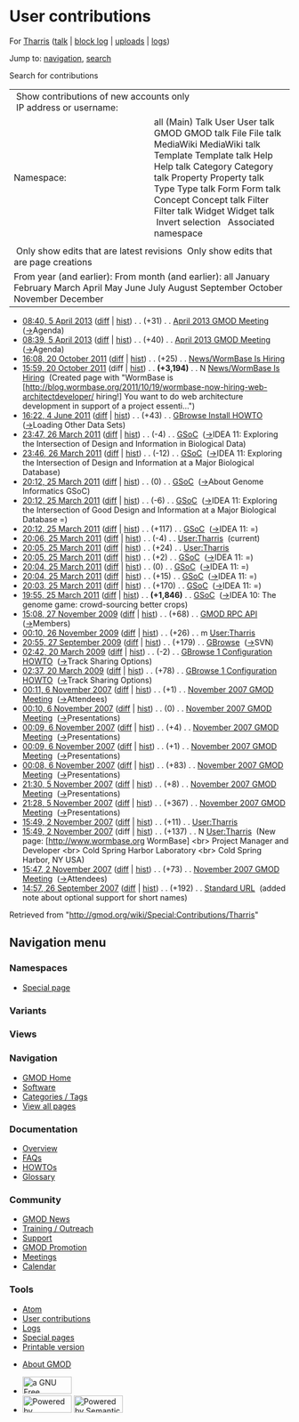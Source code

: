<div id="mw-page-base" class="noprint">

</div>

<div id="mw-head-base" class="noprint">

</div>

<div id="content" class="mw-body" role="main">

<span id="top"></span>

<div id="mw-js-message" style="display:none;">

</div>



# <span dir="auto">User contributions</span>

<div id="bodyContent">

<div id="contentSub">

For [Tharris](/wiki/User:Tharris "User:Tharris") (<a
href="/mediawiki/index.php?title=User_talk:Tharris&amp;action=edit&amp;redlink=1"
class="new" title="User talk:Tharris (page does not exist)">talk</a> \|
[block
log](/mediawiki/index.php?title=Special:Log/block&page=User%3ATharris "Special:Log/block")
\|
[uploads](/wiki/Special:ListFiles/Tharris "Special:ListFiles/Tharris")
\| [logs](/wiki/Special:Log/Tharris "Special:Log/Tharris"))

</div>

<div id="jump-to-nav" class="mw-jump">

Jump to: [navigation](#mw-navigation), [search](#p-search)

</div>

<div id="mw-content-text">

Search for contributions

<table class="mw-contributions-table">
<colgroup>
<col style="width: 50%" />
<col style="width: 50%" />
</colgroup>
<tbody>
<tr class="odd">
<td colspan="2"> Show contributions of new accounts only<br />
 IP address or username:</td>
</tr>
<tr class="even">
<td class="mw-label">Namespace:</td>
<td>all (Main) Talk User User talk GMOD GMOD talk File File talk
MediaWiki MediaWiki talk Template Template talk Help Help talk Category
Category talk Property Property talk Type Type talk Form Form talk
Concept Concept talk Filter Filter talk Widget Widget talk  
 Invert selection 
 Associated namespace </td>
</tr>
<tr class="odd">
<td colspan="2"></td>
</tr>
<tr class="even">
<td colspan="2"> Only show edits that are latest revisions
 Only show edits that are page creations</td>
</tr>
<tr class="odd">
<td colspan="2">From year (and earlier): From month (and earlier): all
January February March April May June July August September October
November December</td>
</tr>
</tbody>
</table>

- <a
  href="/mediawiki/index.php?title=April_2013_GMOD_Meeting&amp;oldid=23386"
  class="mw-changeslist-date" title="April 2013 GMOD Meeting">08:40, 5
  April 2013</a>
  ([diff](/mediawiki/index.php?title=April_2013_GMOD_Meeting&diff=prev&oldid=23386 "April 2013 GMOD Meeting")
  \|
  [hist](/mediawiki/index.php?title=April_2013_GMOD_Meeting&action=history "April 2013 GMOD Meeting"))
  <span class="mw-changeslist-separator">. .</span>
  <span class="mw-plusminus-pos" dir="ltr"
  title="6,387 bytes after change">(+31)</span>‎
  <span class="mw-changeslist-separator">. .</span>
  <a href="/wiki/April_2013_GMOD_Meeting" class="mw-contributions-title"
  title="April 2013 GMOD Meeting">April 2013 GMOD Meeting</a> ‎
  <span class="comment">([→](/wiki/April_2013_GMOD_Meeting#Agenda "April 2013 GMOD Meeting")‎<span dir="auto"><span class="autocomment">Agenda</span></span>)</span>
- <a
  href="/mediawiki/index.php?title=April_2013_GMOD_Meeting&amp;oldid=23385"
  class="mw-changeslist-date" title="April 2013 GMOD Meeting">08:39, 5
  April 2013</a>
  ([diff](/mediawiki/index.php?title=April_2013_GMOD_Meeting&diff=prev&oldid=23385 "April 2013 GMOD Meeting")
  \|
  [hist](/mediawiki/index.php?title=April_2013_GMOD_Meeting&action=history "April 2013 GMOD Meeting"))
  <span class="mw-changeslist-separator">. .</span>
  <span class="mw-plusminus-pos" dir="ltr"
  title="6,356 bytes after change">(+40)</span>‎
  <span class="mw-changeslist-separator">. .</span>
  <a href="/wiki/April_2013_GMOD_Meeting" class="mw-contributions-title"
  title="April 2013 GMOD Meeting">April 2013 GMOD Meeting</a> ‎
  <span class="comment">([→](/wiki/April_2013_GMOD_Meeting#Agenda "April 2013 GMOD Meeting")‎<span dir="auto"><span class="autocomment">Agenda</span></span>)</span>
- <a
  href="/mediawiki/index.php?title=News/WormBase_Is_Hiring&amp;oldid=19318"
  class="mw-changeslist-date" title="News/WormBase Is Hiring">16:08, 20
  October 2011</a>
  ([diff](/mediawiki/index.php?title=News/WormBase_Is_Hiring&diff=prev&oldid=19318 "News/WormBase Is Hiring")
  \|
  [hist](/mediawiki/index.php?title=News/WormBase_Is_Hiring&action=history "News/WormBase Is Hiring"))
  <span class="mw-changeslist-separator">. .</span>
  <span class="mw-plusminus-pos" dir="ltr"
  title="3,219 bytes after change">(+25)</span>‎
  <span class="mw-changeslist-separator">. .</span>
  <a href="/wiki/News/WormBase_Is_Hiring" class="mw-contributions-title"
  title="News/WormBase Is Hiring">News/WormBase Is Hiring</a> ‎
- <a
  href="/mediawiki/index.php?title=News/WormBase_Is_Hiring&amp;oldid=19317"
  class="mw-changeslist-date" title="News/WormBase Is Hiring">15:59, 20
  October 2011</a> (diff \|
  [hist](/mediawiki/index.php?title=News/WormBase_Is_Hiring&action=history "News/WormBase Is Hiring"))
  <span class="mw-changeslist-separator">. .</span> **(+3,194)**‎
  <span class="mw-changeslist-separator">. .</span> N
  <a href="/wiki/News/WormBase_Is_Hiring" class="mw-contributions-title"
  title="News/WormBase Is Hiring">News/WormBase Is Hiring</a> ‎
  <span class="comment">(Created page with "WormBase is
  \[http://blog.wormbase.org/2011/10/19/wormbase-now-hiring-web-architectdeveloper/
  hiring!\] You want to do web architecture development in support of a
  project essenti…")</span>
- <a
  href="/mediawiki/index.php?title=GBrowse_Install_HOWTO&amp;oldid=17910"
  class="mw-changeslist-date" title="GBrowse Install HOWTO">16:22, 4 June
  2011</a>
  ([diff](/mediawiki/index.php?title=GBrowse_Install_HOWTO&diff=prev&oldid=17910 "GBrowse Install HOWTO")
  \|
  [hist](/mediawiki/index.php?title=GBrowse_Install_HOWTO&action=history "GBrowse Install HOWTO"))
  <span class="mw-changeslist-separator">. .</span>
  <span class="mw-plusminus-pos" dir="ltr"
  title="35,297 bytes after change">(+43)</span>‎
  <span class="mw-changeslist-separator">. .</span>
  <a href="/wiki/GBrowse_Install_HOWTO" class="mw-contributions-title"
  title="GBrowse Install HOWTO">GBrowse Install HOWTO</a> ‎
  <span class="comment">([→](/wiki/GBrowse_Install_HOWTO#Loading_Other_Data_Sets "GBrowse Install HOWTO")‎<span dir="auto"><span class="autocomment">Loading
  Other Data Sets</span></span>)</span>
- <a href="/mediawiki/index.php?title=GSoC&amp;oldid=17461"
  class="mw-changeslist-date" title="GSoC">23:47, 26 March 2011</a>
  ([diff](/mediawiki/index.php?title=GSoC&diff=prev&oldid=17461 "GSoC")
  \| [hist](/mediawiki/index.php?title=GSoC&action=history "GSoC"))
  <span class="mw-changeslist-separator">. .</span>
  <span class="mw-plusminus-neg" dir="ltr"
  title="18,213 bytes after change">(-4)</span>‎
  <span class="mw-changeslist-separator">. .</span>
  <a href="/wiki/GSoC" class="mw-contributions-title"
  title="GSoC">GSoC</a> ‎
  <span class="comment">([→](/wiki/GSoC#IDEA_11:_Exploring_the_Intersection_of_Design_and_Information_in_Biological_Data "GSoC")‎<span dir="auto"><span class="autocomment">IDEA
  11: Exploring the Intersection of Design and Information in Biological
  Data</span></span>)</span>
- <a href="/mediawiki/index.php?title=GSoC&amp;oldid=17460"
  class="mw-changeslist-date" title="GSoC">23:46, 26 March 2011</a>
  ([diff](/mediawiki/index.php?title=GSoC&diff=prev&oldid=17460 "GSoC")
  \| [hist](/mediawiki/index.php?title=GSoC&action=history "GSoC"))
  <span class="mw-changeslist-separator">. .</span>
  <span class="mw-plusminus-neg" dir="ltr"
  title="18,217 bytes after change">(-12)</span>‎
  <span class="mw-changeslist-separator">. .</span>
  <a href="/wiki/GSoC" class="mw-contributions-title"
  title="GSoC">GSoC</a> ‎
  <span class="comment">([→](/wiki/GSoC#IDEA_11:_Exploring_the_Intersection_of_Design_and_Information_at_a_Major_Biological_Database "GSoC")‎<span dir="auto"><span class="autocomment">IDEA
  11: Exploring the Intersection of Design and Information at a Major
  Biological Database</span></span>)</span>
- <a href="/mediawiki/index.php?title=GSoC&amp;oldid=17451"
  class="mw-changeslist-date" title="GSoC">20:12, 25 March 2011</a>
  ([diff](/mediawiki/index.php?title=GSoC&diff=prev&oldid=17451 "GSoC")
  \| [hist](/mediawiki/index.php?title=GSoC&action=history "GSoC"))
  <span class="mw-changeslist-separator">. .</span>
  <span class="mw-plusminus-null" dir="ltr"
  title="18,229 bytes after change">(0)</span>‎
  <span class="mw-changeslist-separator">. .</span>
  <a href="/wiki/GSoC" class="mw-contributions-title"
  title="GSoC">GSoC</a> ‎
  <span class="comment">([→](/wiki/GSoC#About_Genome_Informatics_GSoC "GSoC")‎<span dir="auto"><span class="autocomment">About
  Genome Informatics GSoC</span></span>)</span>
- <a href="/mediawiki/index.php?title=GSoC&amp;oldid=17450"
  class="mw-changeslist-date" title="GSoC">20:12, 25 March 2011</a>
  ([diff](/mediawiki/index.php?title=GSoC&diff=prev&oldid=17450 "GSoC")
  \| [hist](/mediawiki/index.php?title=GSoC&action=history "GSoC"))
  <span class="mw-changeslist-separator">. .</span>
  <span class="mw-plusminus-neg" dir="ltr"
  title="18,229 bytes after change">(-6)</span>‎
  <span class="mw-changeslist-separator">. .</span>
  <a href="/wiki/GSoC" class="mw-contributions-title"
  title="GSoC">GSoC</a> ‎
  <span class="comment">([→](/wiki/GSoC#IDEA_11:_Exploring_the_Intersection_of_Good_Design_and_Information_at_a_Major_Biological_Database_.3D "GSoC")‎<span dir="auto"><span class="autocomment">IDEA
  11: Exploring the Intersection of Good Design and Information at a
  Major Biological Database =</span></span>)</span>
- <a href="/mediawiki/index.php?title=GSoC&amp;oldid=17449"
  class="mw-changeslist-date" title="GSoC">20:12, 25 March 2011</a>
  ([diff](/mediawiki/index.php?title=GSoC&diff=prev&oldid=17449 "GSoC")
  \| [hist](/mediawiki/index.php?title=GSoC&action=history "GSoC"))
  <span class="mw-changeslist-separator">. .</span>
  <span class="mw-plusminus-pos" dir="ltr"
  title="18,235 bytes after change">(+117)</span>‎
  <span class="mw-changeslist-separator">. .</span>
  <a href="/wiki/GSoC" class="mw-contributions-title"
  title="GSoC">GSoC</a> ‎
  <span class="comment">([→](/wiki/GSoC#IDEA_11:_.3D "GSoC")‎<span dir="auto"><span class="autocomment">IDEA
  11: =</span></span>)</span>
- <a href="/mediawiki/index.php?title=User:Tharris&amp;oldid=17448"
  class="mw-changeslist-date" title="User:Tharris">20:06, 25 March
  2011</a>
  ([diff](/mediawiki/index.php?title=User:Tharris&diff=prev&oldid=17448 "User:Tharris")
  \|
  [hist](/mediawiki/index.php?title=User:Tharris&action=history "User:Tharris"))
  <span class="mw-changeslist-separator">. .</span>
  <span class="mw-plusminus-neg" dir="ltr"
  title="194 bytes after change">(-4)</span>‎
  <span class="mw-changeslist-separator">. .</span>
  <a href="/wiki/User:Tharris" class="mw-contributions-title"
  title="User:Tharris">User:Tharris</a> ‎
  <span class="mw-uctop">(current)</span>
- <a href="/mediawiki/index.php?title=User:Tharris&amp;oldid=17447"
  class="mw-changeslist-date" title="User:Tharris">20:05, 25 March
  2011</a>
  ([diff](/mediawiki/index.php?title=User:Tharris&diff=prev&oldid=17447 "User:Tharris")
  \|
  [hist](/mediawiki/index.php?title=User:Tharris&action=history "User:Tharris"))
  <span class="mw-changeslist-separator">. .</span>
  <span class="mw-plusminus-pos" dir="ltr"
  title="198 bytes after change">(+24)</span>‎
  <span class="mw-changeslist-separator">. .</span>
  <a href="/wiki/User:Tharris" class="mw-contributions-title"
  title="User:Tharris">User:Tharris</a> ‎
- <a href="/mediawiki/index.php?title=GSoC&amp;oldid=17446"
  class="mw-changeslist-date" title="GSoC">20:05, 25 March 2011</a>
  ([diff](/mediawiki/index.php?title=GSoC&diff=prev&oldid=17446 "GSoC")
  \| [hist](/mediawiki/index.php?title=GSoC&action=history "GSoC"))
  <span class="mw-changeslist-separator">. .</span>
  <span class="mw-plusminus-pos" dir="ltr"
  title="18,118 bytes after change">(+2)</span>‎
  <span class="mw-changeslist-separator">. .</span>
  <a href="/wiki/GSoC" class="mw-contributions-title"
  title="GSoC">GSoC</a> ‎
  <span class="comment">([→](/wiki/GSoC#IDEA_11:_.3D "GSoC")‎<span dir="auto"><span class="autocomment">IDEA
  11: =</span></span>)</span>
- <a href="/mediawiki/index.php?title=GSoC&amp;oldid=17445"
  class="mw-changeslist-date" title="GSoC">20:04, 25 March 2011</a>
  ([diff](/mediawiki/index.php?title=GSoC&diff=prev&oldid=17445 "GSoC")
  \| [hist](/mediawiki/index.php?title=GSoC&action=history "GSoC"))
  <span class="mw-changeslist-separator">. .</span>
  <span class="mw-plusminus-null" dir="ltr"
  title="18,116 bytes after change">(0)</span>‎
  <span class="mw-changeslist-separator">. .</span>
  <a href="/wiki/GSoC" class="mw-contributions-title"
  title="GSoC">GSoC</a> ‎
  <span class="comment">([→](/wiki/GSoC#IDEA_11:_.3D "GSoC")‎<span dir="auto"><span class="autocomment">IDEA
  11: =</span></span>)</span>
- <a href="/mediawiki/index.php?title=GSoC&amp;oldid=17444"
  class="mw-changeslist-date" title="GSoC">20:04, 25 March 2011</a>
  ([diff](/mediawiki/index.php?title=GSoC&diff=prev&oldid=17444 "GSoC")
  \| [hist](/mediawiki/index.php?title=GSoC&action=history "GSoC"))
  <span class="mw-changeslist-separator">. .</span>
  <span class="mw-plusminus-pos" dir="ltr"
  title="18,116 bytes after change">(+15)</span>‎
  <span class="mw-changeslist-separator">. .</span>
  <a href="/wiki/GSoC" class="mw-contributions-title"
  title="GSoC">GSoC</a> ‎
  <span class="comment">([→](/wiki/GSoC#IDEA_11:_.3D "GSoC")‎<span dir="auto"><span class="autocomment">IDEA
  11: =</span></span>)</span>
- <a href="/mediawiki/index.php?title=GSoC&amp;oldid=17443"
  class="mw-changeslist-date" title="GSoC">20:03, 25 March 2011</a>
  ([diff](/mediawiki/index.php?title=GSoC&diff=prev&oldid=17443 "GSoC")
  \| [hist](/mediawiki/index.php?title=GSoC&action=history "GSoC"))
  <span class="mw-changeslist-separator">. .</span>
  <span class="mw-plusminus-pos" dir="ltr"
  title="18,101 bytes after change">(+170)</span>‎
  <span class="mw-changeslist-separator">. .</span>
  <a href="/wiki/GSoC" class="mw-contributions-title"
  title="GSoC">GSoC</a> ‎
  <span class="comment">([→](/wiki/GSoC#IDEA_11:_.3D "GSoC")‎<span dir="auto"><span class="autocomment">IDEA
  11: =</span></span>)</span>
- <a href="/mediawiki/index.php?title=GSoC&amp;oldid=17442"
  class="mw-changeslist-date" title="GSoC">19:55, 25 March 2011</a>
  ([diff](/mediawiki/index.php?title=GSoC&diff=prev&oldid=17442 "GSoC")
  \| [hist](/mediawiki/index.php?title=GSoC&action=history "GSoC"))
  <span class="mw-changeslist-separator">. .</span> **(+1,846)**‎
  <span class="mw-changeslist-separator">. .</span>
  <a href="/wiki/GSoC" class="mw-contributions-title"
  title="GSoC">GSoC</a> ‎
  <span class="comment">([→](/wiki/GSoC#IDEA_10:_The_genome_game:_crowd-sourcing_better_crops "GSoC")‎<span dir="auto"><span class="autocomment">IDEA
  10: The genome game: crowd-sourcing better crops</span></span>)</span>
- <a href="/mediawiki/index.php?title=GMOD_RPC_API&amp;oldid=10756"
  class="mw-changeslist-date" title="GMOD RPC API">15:08, 27 November
  2009</a>
  ([diff](/mediawiki/index.php?title=GMOD_RPC_API&diff=prev&oldid=10756 "GMOD RPC API")
  \|
  [hist](/mediawiki/index.php?title=GMOD_RPC_API&action=history "GMOD RPC API"))
  <span class="mw-changeslist-separator">. .</span>
  <span class="mw-plusminus-pos" dir="ltr"
  title="23,427 bytes after change">(+68)</span>‎
  <span class="mw-changeslist-separator">. .</span>
  <a href="/wiki/GMOD_RPC_API" class="mw-contributions-title"
  title="GMOD RPC API">GMOD RPC API</a> ‎
  <span class="comment">([→](/wiki/GMOD_RPC_API#Members "GMOD RPC API")‎<span dir="auto"><span class="autocomment">Members</span></span>)</span>
- <a href="/mediawiki/index.php?title=User:Tharris&amp;oldid=10753"
  class="mw-changeslist-date" title="User:Tharris">00:10, 26 November
  2009</a>
  ([diff](/mediawiki/index.php?title=User:Tharris&diff=prev&oldid=10753 "User:Tharris")
  \|
  [hist](/mediawiki/index.php?title=User:Tharris&action=history "User:Tharris"))
  <span class="mw-changeslist-separator">. .</span>
  <span class="mw-plusminus-pos" dir="ltr"
  title="174 bytes after change">(+26)</span>‎
  <span class="mw-changeslist-separator">. .</span> m
  <a href="/wiki/User:Tharris" class="mw-contributions-title"
  title="User:Tharris">User:Tharris</a> ‎
- <a href="/mediawiki/index.php?title=GBrowse&amp;oldid=9712"
  class="mw-changeslist-date" title="GBrowse">20:55, 27 September 2009</a>
  ([diff](/mediawiki/index.php?title=GBrowse&diff=prev&oldid=9712 "GBrowse")
  \|
  [hist](/mediawiki/index.php?title=GBrowse&action=history "GBrowse"))
  <span class="mw-changeslist-separator">. .</span>
  <span class="mw-plusminus-pos" dir="ltr"
  title="7,355 bytes after change">(+179)</span>‎
  <span class="mw-changeslist-separator">. .</span>
  <a href="/wiki/GBrowse" class="mw-contributions-title"
  title="GBrowse">GBrowse</a> ‎
  <span class="comment">([→](/wiki/GBrowse#SVN "GBrowse")‎<span dir="auto"><span class="autocomment">SVN</span></span>)</span>
- <a
  href="/mediawiki/index.php?title=GBrowse_1_Configuration_HOWTO&amp;oldid=8060"
  class="mw-changeslist-date" title="GBrowse 1 Configuration HOWTO">02:42,
  20 March 2009</a>
  ([diff](/mediawiki/index.php?title=GBrowse_1_Configuration_HOWTO&diff=prev&oldid=8060 "GBrowse 1 Configuration HOWTO")
  \|
  [hist](/mediawiki/index.php?title=GBrowse_1_Configuration_HOWTO&action=history "GBrowse 1 Configuration HOWTO"))
  <span class="mw-changeslist-separator">. .</span>
  <span class="mw-plusminus-neg" dir="ltr"
  title="123,363 bytes after change">(-2)</span>‎
  <span class="mw-changeslist-separator">. .</span>
  <a href="/wiki/GBrowse_1_Configuration_HOWTO"
  class="mw-contributions-title"
  title="GBrowse 1 Configuration HOWTO">GBrowse 1 Configuration HOWTO</a>
  ‎
  <span class="comment">([→](/wiki/GBrowse_1_Configuration_HOWTO#Track_Sharing_Options "GBrowse 1 Configuration HOWTO")‎<span dir="auto"><span class="autocomment">Track
  Sharing Options</span></span>)</span>
- <a
  href="/mediawiki/index.php?title=GBrowse_1_Configuration_HOWTO&amp;oldid=8059"
  class="mw-changeslist-date" title="GBrowse 1 Configuration HOWTO">02:37,
  20 March 2009</a>
  ([diff](/mediawiki/index.php?title=GBrowse_1_Configuration_HOWTO&diff=prev&oldid=8059 "GBrowse 1 Configuration HOWTO")
  \|
  [hist](/mediawiki/index.php?title=GBrowse_1_Configuration_HOWTO&action=history "GBrowse 1 Configuration HOWTO"))
  <span class="mw-changeslist-separator">. .</span>
  <span class="mw-plusminus-pos" dir="ltr"
  title="123,365 bytes after change">(+78)</span>‎
  <span class="mw-changeslist-separator">. .</span>
  <a href="/wiki/GBrowse_1_Configuration_HOWTO"
  class="mw-contributions-title"
  title="GBrowse 1 Configuration HOWTO">GBrowse 1 Configuration HOWTO</a>
  ‎
  <span class="comment">([→](/wiki/GBrowse_1_Configuration_HOWTO#Track_Sharing_Options "GBrowse 1 Configuration HOWTO")‎<span dir="auto"><span class="autocomment">Track
  Sharing Options</span></span>)</span>
- <a
  href="/mediawiki/index.php?title=November_2007_GMOD_Meeting&amp;oldid=3317"
  class="mw-changeslist-date" title="November 2007 GMOD Meeting">00:11, 6
  November 2007</a>
  ([diff](/mediawiki/index.php?title=November_2007_GMOD_Meeting&diff=prev&oldid=3317 "November 2007 GMOD Meeting")
  \|
  [hist](/mediawiki/index.php?title=November_2007_GMOD_Meeting&action=history "November 2007 GMOD Meeting"))
  <span class="mw-changeslist-separator">. .</span>
  <span class="mw-plusminus-pos" dir="ltr"
  title="5,652 bytes after change">(+1)</span>‎
  <span class="mw-changeslist-separator">. .</span>
  <a href="/wiki/November_2007_GMOD_Meeting"
  class="mw-contributions-title"
  title="November 2007 GMOD Meeting">November 2007 GMOD Meeting</a> ‎
  <span class="comment">([→](/wiki/November_2007_GMOD_Meeting#Attendees "November 2007 GMOD Meeting")‎<span dir="auto"><span class="autocomment">Attendees</span></span>)</span>
- <a
  href="/mediawiki/index.php?title=November_2007_GMOD_Meeting&amp;oldid=3316"
  class="mw-changeslist-date" title="November 2007 GMOD Meeting">00:10, 6
  November 2007</a>
  ([diff](/mediawiki/index.php?title=November_2007_GMOD_Meeting&diff=prev&oldid=3316 "November 2007 GMOD Meeting")
  \|
  [hist](/mediawiki/index.php?title=November_2007_GMOD_Meeting&action=history "November 2007 GMOD Meeting"))
  <span class="mw-changeslist-separator">. .</span>
  <span class="mw-plusminus-null" dir="ltr"
  title="5,651 bytes after change">(0)</span>‎
  <span class="mw-changeslist-separator">. .</span>
  <a href="/wiki/November_2007_GMOD_Meeting"
  class="mw-contributions-title"
  title="November 2007 GMOD Meeting">November 2007 GMOD Meeting</a> ‎
  <span class="comment">([→](/wiki/November_2007_GMOD_Meeting#Presentations "November 2007 GMOD Meeting")‎<span dir="auto"><span class="autocomment">Presentations</span></span>)</span>
- <a
  href="/mediawiki/index.php?title=November_2007_GMOD_Meeting&amp;oldid=3315"
  class="mw-changeslist-date" title="November 2007 GMOD Meeting">00:09, 6
  November 2007</a>
  ([diff](/mediawiki/index.php?title=November_2007_GMOD_Meeting&diff=prev&oldid=3315 "November 2007 GMOD Meeting")
  \|
  [hist](/mediawiki/index.php?title=November_2007_GMOD_Meeting&action=history "November 2007 GMOD Meeting"))
  <span class="mw-changeslist-separator">. .</span>
  <span class="mw-plusminus-pos" dir="ltr"
  title="5,651 bytes after change">(+4)</span>‎
  <span class="mw-changeslist-separator">. .</span>
  <a href="/wiki/November_2007_GMOD_Meeting"
  class="mw-contributions-title"
  title="November 2007 GMOD Meeting">November 2007 GMOD Meeting</a> ‎
  <span class="comment">([→](/wiki/November_2007_GMOD_Meeting#Presentations "November 2007 GMOD Meeting")‎<span dir="auto"><span class="autocomment">Presentations</span></span>)</span>
- <a
  href="/mediawiki/index.php?title=November_2007_GMOD_Meeting&amp;oldid=3314"
  class="mw-changeslist-date" title="November 2007 GMOD Meeting">00:09, 6
  November 2007</a>
  ([diff](/mediawiki/index.php?title=November_2007_GMOD_Meeting&diff=prev&oldid=3314 "November 2007 GMOD Meeting")
  \|
  [hist](/mediawiki/index.php?title=November_2007_GMOD_Meeting&action=history "November 2007 GMOD Meeting"))
  <span class="mw-changeslist-separator">. .</span>
  <span class="mw-plusminus-pos" dir="ltr"
  title="5,647 bytes after change">(+1)</span>‎
  <span class="mw-changeslist-separator">. .</span>
  <a href="/wiki/November_2007_GMOD_Meeting"
  class="mw-contributions-title"
  title="November 2007 GMOD Meeting">November 2007 GMOD Meeting</a> ‎
  <span class="comment">([→](/wiki/November_2007_GMOD_Meeting#Presentations "November 2007 GMOD Meeting")‎<span dir="auto"><span class="autocomment">Presentations</span></span>)</span>
- <a
  href="/mediawiki/index.php?title=November_2007_GMOD_Meeting&amp;oldid=3313"
  class="mw-changeslist-date" title="November 2007 GMOD Meeting">00:08, 6
  November 2007</a>
  ([diff](/mediawiki/index.php?title=November_2007_GMOD_Meeting&diff=prev&oldid=3313 "November 2007 GMOD Meeting")
  \|
  [hist](/mediawiki/index.php?title=November_2007_GMOD_Meeting&action=history "November 2007 GMOD Meeting"))
  <span class="mw-changeslist-separator">. .</span>
  <span class="mw-plusminus-pos" dir="ltr"
  title="5,646 bytes after change">(+83)</span>‎
  <span class="mw-changeslist-separator">. .</span>
  <a href="/wiki/November_2007_GMOD_Meeting"
  class="mw-contributions-title"
  title="November 2007 GMOD Meeting">November 2007 GMOD Meeting</a> ‎
  <span class="comment">([→](/wiki/November_2007_GMOD_Meeting#Presentations "November 2007 GMOD Meeting")‎<span dir="auto"><span class="autocomment">Presentations</span></span>)</span>
- <a
  href="/mediawiki/index.php?title=November_2007_GMOD_Meeting&amp;oldid=3310"
  class="mw-changeslist-date" title="November 2007 GMOD Meeting">21:30, 5
  November 2007</a>
  ([diff](/mediawiki/index.php?title=November_2007_GMOD_Meeting&diff=prev&oldid=3310 "November 2007 GMOD Meeting")
  \|
  [hist](/mediawiki/index.php?title=November_2007_GMOD_Meeting&action=history "November 2007 GMOD Meeting"))
  <span class="mw-changeslist-separator">. .</span>
  <span class="mw-plusminus-pos" dir="ltr"
  title="4,912 bytes after change">(+8)</span>‎
  <span class="mw-changeslist-separator">. .</span>
  <a href="/wiki/November_2007_GMOD_Meeting"
  class="mw-contributions-title"
  title="November 2007 GMOD Meeting">November 2007 GMOD Meeting</a> ‎
  <span class="comment">([→](/wiki/November_2007_GMOD_Meeting#Presentations "November 2007 GMOD Meeting")‎<span dir="auto"><span class="autocomment">Presentations</span></span>)</span>
- <a
  href="/mediawiki/index.php?title=November_2007_GMOD_Meeting&amp;oldid=3309"
  class="mw-changeslist-date" title="November 2007 GMOD Meeting">21:28, 5
  November 2007</a>
  ([diff](/mediawiki/index.php?title=November_2007_GMOD_Meeting&diff=prev&oldid=3309 "November 2007 GMOD Meeting")
  \|
  [hist](/mediawiki/index.php?title=November_2007_GMOD_Meeting&action=history "November 2007 GMOD Meeting"))
  <span class="mw-changeslist-separator">. .</span>
  <span class="mw-plusminus-pos" dir="ltr"
  title="4,904 bytes after change">(+367)</span>‎
  <span class="mw-changeslist-separator">. .</span>
  <a href="/wiki/November_2007_GMOD_Meeting"
  class="mw-contributions-title"
  title="November 2007 GMOD Meeting">November 2007 GMOD Meeting</a> ‎
  <span class="comment">([→](/wiki/November_2007_GMOD_Meeting#Presentations "November 2007 GMOD Meeting")‎<span dir="auto"><span class="autocomment">Presentations</span></span>)</span>
- <a href="/mediawiki/index.php?title=User:Tharris&amp;oldid=3276"
  class="mw-changeslist-date" title="User:Tharris">15:49, 2 November
  2007</a>
  ([diff](/mediawiki/index.php?title=User:Tharris&diff=prev&oldid=3276 "User:Tharris")
  \|
  [hist](/mediawiki/index.php?title=User:Tharris&action=history "User:Tharris"))
  <span class="mw-changeslist-separator">. .</span>
  <span class="mw-plusminus-pos" dir="ltr"
  title="148 bytes after change">(+11)</span>‎
  <span class="mw-changeslist-separator">. .</span>
  <a href="/wiki/User:Tharris" class="mw-contributions-title"
  title="User:Tharris">User:Tharris</a> ‎
- <a href="/mediawiki/index.php?title=User:Tharris&amp;oldid=3275"
  class="mw-changeslist-date" title="User:Tharris">15:49, 2 November
  2007</a> (diff \|
  [hist](/mediawiki/index.php?title=User:Tharris&action=history "User:Tharris"))
  <span class="mw-changeslist-separator">. .</span>
  <span class="mw-plusminus-pos" dir="ltr"
  title="137 bytes after change">(+137)</span>‎
  <span class="mw-changeslist-separator">. .</span> N
  <a href="/wiki/User:Tharris" class="mw-contributions-title"
  title="User:Tharris">User:Tharris</a> ‎ <span class="comment">(New
  page: \[http://www.wormbase.org WormBase\] \<br\> Project Manager and
  Developer \<br\> Cold Spring Harbor Laboratory \<br\> Cold Spring
  Harbor, NY USA)</span>
- <a
  href="/mediawiki/index.php?title=November_2007_GMOD_Meeting&amp;oldid=3274"
  class="mw-changeslist-date" title="November 2007 GMOD Meeting">15:47, 2
  November 2007</a>
  ([diff](/mediawiki/index.php?title=November_2007_GMOD_Meeting&diff=prev&oldid=3274 "November 2007 GMOD Meeting")
  \|
  [hist](/mediawiki/index.php?title=November_2007_GMOD_Meeting&action=history "November 2007 GMOD Meeting"))
  <span class="mw-changeslist-separator">. .</span>
  <span class="mw-plusminus-pos" dir="ltr"
  title="2,507 bytes after change">(+73)</span>‎
  <span class="mw-changeslist-separator">. .</span>
  <a href="/wiki/November_2007_GMOD_Meeting"
  class="mw-contributions-title"
  title="November 2007 GMOD Meeting">November 2007 GMOD Meeting</a> ‎
  <span class="comment">([→](/wiki/November_2007_GMOD_Meeting#Attendees "November 2007 GMOD Meeting")‎<span dir="auto"><span class="autocomment">Attendees</span></span>)</span>
- <a href="/mediawiki/index.php?title=Standard_URL&amp;oldid=3148"
  class="mw-changeslist-date" title="Standard URL">14:57, 26 September
  2007</a>
  ([diff](/mediawiki/index.php?title=Standard_URL&diff=prev&oldid=3148 "Standard URL")
  \|
  [hist](/mediawiki/index.php?title=Standard_URL&action=history "Standard URL"))
  <span class="mw-changeslist-separator">. .</span>
  <span class="mw-plusminus-pos" dir="ltr"
  title="4,134 bytes after change">(+192)</span>‎
  <span class="mw-changeslist-separator">. .</span>
  <a href="/wiki/Standard_URL" class="mw-contributions-title"
  title="Standard URL">Standard URL</a> ‎ <span class="comment">(added
  note about optional support for short names)</span>

</div>

<div class="printfooter">

Retrieved from "<http://gmod.org/wiki/Special:Contributions/Tharris>"

</div>

<div id="catlinks" class="catlinks catlinks-allhidden">

</div>

<div class="visualClear">

</div>

</div>

</div>

<div id="mw-navigation">

## Navigation menu

<div id="mw-head">



<div id="left-navigation">

<div id="p-namespaces" class="vectorTabs" role="navigation"
aria-labelledby="p-namespaces-label">

### Namespaces

- <span id="ca-nstab-special">[Special
  page](/wiki/Special:Contributions/Tharris "This is a special page, you cannot edit the page itself")</span>

</div>

<div id="p-variants" class="vectorMenu emptyPortlet" role="navigation"
aria-labelledby="p-variants-label">

### 

### Variants[](#)

<div class="menu">

</div>

</div>

</div>

<div id="right-navigation">

<div id="p-views" class="vectorTabs emptyPortlet" role="navigation"
aria-labelledby="p-views-label">

### Views

</div>



</div>



</div>

</div>

</div>

<div id="mw-panel">

<div id="p-logo" role="banner">

<a href="/wiki/Main_Page"
style="background-image: url(http://gmod.org/images/GMOD-cogs.png);"
title="Visit the main page"></a>

</div>

<div id="p-Navigation" class="portal" role="navigation"
aria-labelledby="p-Navigation-label">

### Navigation

<div class="body">

- <span id="n-GMOD-Home">[GMOD Home](/wiki/Main_Page)</span>
- <span id="n-Software">[Software](/wiki/GMOD_Components)</span>
- <span id="n-Categories-.2F-Tags">[Categories /
  Tags](/wiki/Categories)</span>
- <span id="n-View-all-pages">[View all
  pages](/wiki/Special:AllPages)</span>

</div>

</div>

<div id="p-Documentation" class="portal" role="navigation"
aria-labelledby="p-Documentation-label">

### Documentation

<div class="body">

- <span id="n-Overview">[Overview](/wiki/Overview)</span>
- <span id="n-FAQs">[FAQs](/wiki/Category:FAQ)</span>
- <span id="n-HOWTOs">[HOWTOs](/wiki/Category:HOWTO)</span>
- <span id="n-Glossary">[Glossary](/wiki/Glossary)</span>

</div>

</div>

<div id="p-Community" class="portal" role="navigation"
aria-labelledby="p-Community-label">

### Community

<div class="body">

- <span id="n-GMOD-News">[GMOD News](/wiki/GMOD_News)</span>
- <span id="n-Training-.2F-Outreach">[Training /
  Outreach](/wiki/Training_and_Outreach)</span>
- <span id="n-Support">[Support](/wiki/Support)</span>
- <span id="n-GMOD-Promotion">[GMOD
  Promotion](/wiki/GMOD_Promotion)</span>
- <span id="n-Meetings">[Meetings](/wiki/Meetings)</span>
- <span id="n-Calendar">[Calendar](/wiki/Calendar)</span>

</div>

</div>

<div id="p-tb" class="portal" role="navigation"
aria-labelledby="p-tb-label">

### Tools

<div class="body">

- <span id="feedlinks"><a
  href="http://gmod.org/mediawiki/index.php?title=Special:Contributions/Tharris&amp;feed=atom"
  id="feed-atom" class="feedlink" rel="alternate"
  type="application/atom+xml" title="Atom feed for this page">Atom</a></span>
- <span id="t-contributions">[User
  contributions](/wiki/Special:Contributions/Tharris "A list of contributions of this user")</span>
- <span id="t-log">[Logs](/wiki/Special:Log/Tharris)</span>
- <span id="t-specialpages"><a href="/wiki/Special:SpecialPages" accesskey="q"
  title="A list of all special pages [q]">Special pages</a></span>
- <span id="t-print"><a
  href="/mediawiki/index.php?title=Special:Contributions/Tharris&amp;printable=yes"
  rel="alternate" accesskey="p"
  title="Printable version of this page [p]">Printable version</a></span>

</div>

</div>

</div>

</div>

<div id="footer" role="contentinfo">

- <span id="footer-places-about">[About
  GMOD](/wiki/GMOD:About "GMOD:About")</span>

<!-- -->

- <span id="footer-copyrightico">[<img src="http://www.gnu.org/graphics/gfdl-logo-small.png" width="88"
  height="31" alt="a GNU Free Documentation License" />](http://www.gnu.org/licenses/fdl-1.3.html)</span>
- <span id="footer-poweredbyico">[<img src="/mediawiki/skins/common/images/poweredby_mediawiki_88x31.png"
  width="88" height="31" alt="Powered by MediaWiki" />](//www.mediawiki.org/)
  [<img
  src="/mediawiki/extensions/SemanticMediaWiki/includes/../resources/images/smw_button.png"
  width="88" height="31" alt="Powered by Semantic MediaWiki" />](https://www.semantic-mediawiki.org/wiki/Semantic_MediaWiki)</span>

<div style="clear:both">

</div>

</div>
